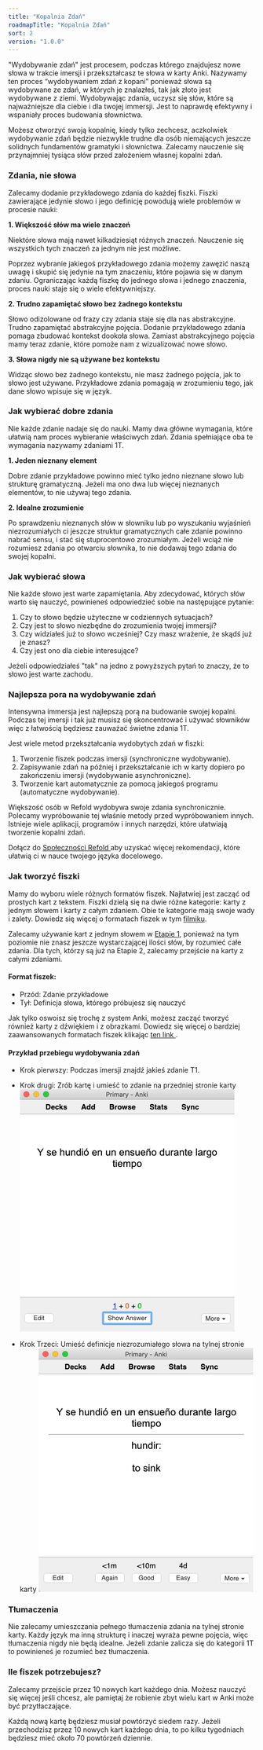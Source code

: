 ```yaml
---
title: "Kopalnia Zdań"
roadmapTitle: "Kopalnia Zdań"
sort: 2
version: "1.0.0"
---
```


"Wydobywanie zdań" jest procesem, podczas którego znajdujesz nowe słowa w trakcie imersji i przekształcasz te słowa w karty Anki. Nazywamy ten proces “wydobywaniem zdań z kopani” ponieważ słowa są wydobywane ze zdań, w których je znalazłeś, tak jak złoto jest wydobywane z ziemi. Wydobywając zdania, uczysz się słów, które są najważniejsze dla ciebie i dla twojej immersji. Jest to naprawdę efektywny i wspaniały proces budowania słownictwa.

Możesz otworzyć swoją kopalnię, kiedy tylko zechcesz, aczkolwiek wydobywanie zdań będzie niezwykle trudne dla osób niemających jeszcze solidnych fundamentów gramatyki i słownictwa. Zalecamy nauczenie się przynajmniej tysiąca słów przed założeniem własnej kopalni zdań.

### Zdania, nie słowa

Zalecamy dodanie przykładowego zdania do każdej fiszki. Fiszki zawierające jedynie słowo i jego definicję powodują wiele problemów w procesie nauki:

**1. Większość słów ma wiele znaczeń**

Niektóre słowa mają nawet kilkadziesiąt różnych znaczeń. Nauczenie się wszystkich tych znaczeń za jednym nie jest możliwe.

Poprzez wybranie jakiegoś przykładowego zdania możemy zawęzić naszą uwagę i skupić się jedynie na tym znaczeniu, które pojawia się w danym zdaniu. Ograniczając każdą fiszkę do jednego słowa i jednego znaczenia, proces nauki staje się o wiele efektywniejszy.

**2. Trudno zapamiętać słowo bez żadnego kontekstu**

Słowo odizolowane od frazy czy zdania staje się dla nas abstrakcyjne. Trudno zapamiętać abstrakcyjne pojęcia. Dodanie przykładowego zdania pomaga zbudować kontekst dookoła słowa. Zamiast abstrakcyjnego pojęcia mamy teraz zdanie, które pomoże nam z wizualizować nowe słowo.

**3. Słowa nigdy nie są używane bez kontekstu**

Widząc słowo bez żadnego kontekstu, nie masz żadnego pojęcia, jak to słowo jest używane. Przykładowe zdania pomagają w zrozumieniu tego, jak dane słowo wpisuje się w język.

### Jak wybierać dobre zdania

Nie każde zdanie nadaje się do nauki. Mamy dwa główne wymagania, które ułatwią nam proces wybieranie właściwych zdań. Zdania spełniające oba te wymagania nazywamy zdaniami 1T.

**1. Jeden nieznany element**

Dobre zdanie przykładowe powinno mieć tylko jedno nieznane słowo lub strukturę gramatyczną. Jeżeli ma ono dwa lub więcej nieznanych elementów, to nie używaj tego zdania.

**2. Idealne zrozumienie**

Po sprawdzeniu nieznanych słów w słowniku lub po wyszukaniu wyjaśnień niezrozumiałych ci jeszcze struktur gramatycznych całe zdanie powinno nabrać sensu, i stać się stuprocentowo zrozumiałym. Jeżeli wciąż nie rozumiesz zdania po otwarciu słownika, to nie dodawaj tego zdania do swojej kopalni.

### Jak wybierać słowa

Nie każde słowo jest warte zapamiętania. Aby zdecydować, których słów warto się nauczyć, powinieneś odpowiedzieć sobie na następujące pytanie:

1. Czy to słowo będzie użyteczne w codziennych sytuacjach?
1. Czy jest to słowo niezbędne do zrozumienia twojej immersji?
1. Czy widziałeś już to słowo wcześniej? Czy masz wrażenie, że skądś już je znasz?
1. Czy jest ono dla ciebie interesujące?

Jeżeli odpowiedziałeś "tak" na jedno z powyższych pytań to znaczy, że to słowo jest warte zachodu.

### Najlepsza pora na wydobywanie zdań

Intensywna immersja jest najlepszą porą na budowanie swojej kopalni. Podczas tej imersji i tak już musisz się skoncentrować i używać słowników więc z łatwością będziesz zauważać świetne zdania 1T.

Jest wiele metod przekształcania wydobytych zdań w fiszki:

1. Tworzenie fiszek podczas imersji (synchroniczne wydobywanie).
1. Zapisywanie zdań na później i przekształcanie ich w karty dopiero po zakończeniu imersji (wydobywanie asynchroniczne).
1. Tworzenie kart automatycznie za pomocą jakiegoś programu (automatyczne wydobywanie).

Większość osób w Refold wydobywa swoje zdania synchronicznie. Polecamy wypróbowanie tej właśnie metody przed wypróbowaniem innych. Istnieje wiele aplikacji, programów i innych narzędzi, które ułatwiają tworzenie kopalni zdań.

Dołącz do [ Społeczności Refold ][join-link] aby uzyskać więcej rekomendacji, które ułatwią ci w nauce twojego języka docelowego.

### Jak tworzyć fiszki

Mamy do wyboru wiele różnych formatów fiszek. Najłatwiej jest zacząć od prostych kart z tekstem. Fiszki dzielą się na dwie różne kategorie: karty z jednym słowem i karty z całym zdaniem. Obie te kategorie mają swoje wady i zalety. Dowiedz się więcej o formatach fiszek w tym [ filmiku][vocab-vs-sentence-video].

Zalecamy używanie kart z jednym słowem w [Etapie 1][vocabulary-cards], ponieważ na tym poziomie nie znasz jeszcze wystarczającej ilości słów, by rozumieć całe zdania. Dla tych, którzy są już na Etapie 2, zalecamy przejście na karty z całymi zdaniami.

#### Format fiszek:

-   Przód: Zdanie przykładowe
-   Tył: Definicja słowa, którego próbujesz się nauczyć

Jak tylko oswoisz się trochę z system Anki, możesz zacząć tworzyć również karty z dźwiękiem i z obrazkami. Dowiedz się więcej o bardziej zaawansowanych formatach fiszek klikając [ ten link ][advanced-mining].

#### Przykład przebiegu wydobywania zdań

-   Krok pierwszy: Podczas imersji znajdź jakieś zdanie T1.
-   Krok drugi: Zrób kartę i umieść to zdanie na przedniej stronie karty  ![](../../../images/sentence-card-front.png)

-   Krok Trzeci: Umieść definicje niezrozumiałego słowa na tylnej stronie karty  ![](../../../images/sentence-card-back.png)

### Tłumaczenia

Nie zalecamy umieszczania pełnego tłumaczenia zdania na tylnej stronie karty. Każdy język ma inną strukturę i inaczej wyraża pewne pojęcia, więc tłumaczenia nigdy nie będą idealne. Jeżeli zdanie zalicza się do kategorii 1T to powinieneś je rozumieć bez tłumaczenia.

### Ile fiszek potrzebujesz?

Zalecamy przejście przez 10 nowych kart każdego dnia. Możesz nauczyć się więcej jeśli chcesz, ale pamiętaj że robienie zbyt wielu kart w Anki może być przytłaczające.

Każdą nową kartę będziesz musiał powtórzyć siedem razy. Jeżeli przechodzisz przez 10 nowych kart każdego dnia, to po kilku tygodniach będziesz mieć około 70 powtórzeń dziennie.

[join-link]: /join
[vocab-vs-sentence-video]: https://www.youtube.com/watch?v=GLfmKWhLhjk
[advanced-mining]: /roadmap/stage-2/b/advanced-sentence-mining
[vocabulary-cards]: /simplified/stage-1/a/vocabulary#Creating-Your-Own-Deck
